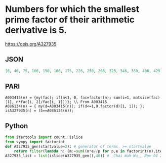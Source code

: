 # Numbers for which the smallest prime factor of their arithmetic derivative is 5\.
https://oeis.org/A327935
## JSON
```JSON
[6, 46, 75, 106, 150, 166, 175, 226, 250, 266, 325, 346, 350, 406, 429, 466, 475, 526, 546, 550, 586, 646, 650, 682, 706, 750, 759, 766, 775, 826, 847, 850, 886, 925, 950, 966, 1006, 1050, 1075, 1083, 1106, 1126, 1150, 1186, 1209, 1246, 1250, 1254, 1306, 1326, 1342, 1366, 1406, 1419, 1421, 1450, 1486, 1525, 1526, 1546]
```
## PARI
```PARI
A003415(n) = {my(fac); if(n<1, 0, fac=factor(n); sum(i=1, matsize(fac)[1], n*fac[i, 2]/fac[i, 1]))}; \\ From A003415
A086134(n) = { my(d=A003415(n)); if(d<=1,0,factor(d)[1, 1]); };
isA327935(n) = (5==A086134(n));
```
## Python
```Python
from itertools import count, islice
from sympy import factorint
def A327935_gen(startvalue=2): # generator of terms  >= startvalue
    return filter(lambda n: (m:=sum((n*e//p for p,e in factorint(n).items())))&1 and m%3 and not m%5, count(max(startvalue,2)))
A327935_list = list(islice(A327935_gen(),40)) # _Chai Wah Wu_, Nov 04 2022
```

